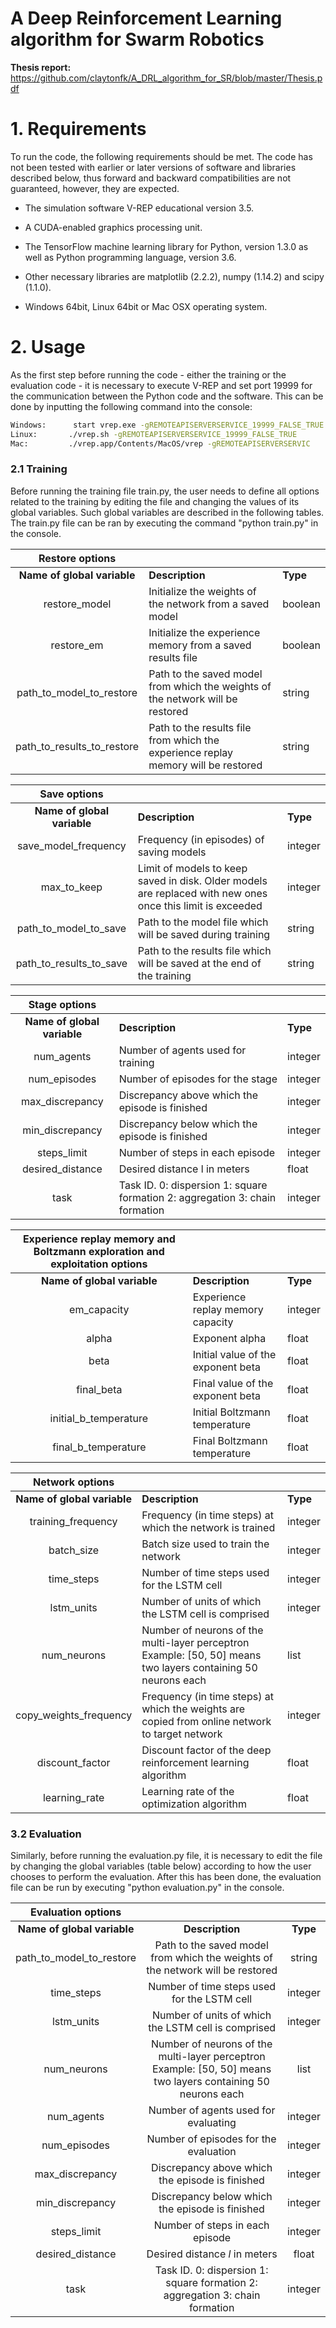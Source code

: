 # A Deep Reinforcement Learning algorithm for Swarm Robotics

**Thesis report:** https://github.com/claytonfk/A_DRL_algorithm_for_SR/blob/master/Thesis.pdf

# 1. Requirements

To run the code, the following requirements should be met. The code has not been tested with earlier or later versions of software and libraries described below, thus forward and backward compatibilities are not guaranteed, however, they are expected.

- The simulation software V-REP educational version 3.5.

- A CUDA-enabled graphics processing unit.

- The TensorFlow machine learning library for Python, version 1.3.0 as well as Python programming language, version 3.6.

- Other necessary libraries are matplotlib (2.2.2), numpy (1.14.2) and scipy (1.1.0).

- Windows 64bit, Linux 64bit or Mac OSX operating system.

# 2. Usage

As the first step before running the code - either the training or the evaluation code - it is necessary to execute V-REP and set port 19999 for the communication between the Python code and the software. This can be done by inputting the following command into the console:

```sh
Windows:      start vrep.exe -gREMOTEAPISERVERSERVICE_19999_FALSE_TRUE
Linux:       ./vrep.sh -gREMOTEAPISERVERSERVICE_19999_FALSE_TRUE 
Mac:         ./vrep.app/Contents/MacOS/vrep -gREMOTEAPISERVERSERVIC
```

### 2.1 Training

Before running the training file train.py, the user needs to define all options related to the training by editing the file and changing the values of its global variables. Such global variables are described in the following tables. The train.py file can be ran by executing the command "python train.py" in the console.

|       Restore options      |                                                                                   |         |
|:--------------------------:|-----------------------------------------------------------------------------------|---------|
| **Name of global variable**    | **Description**                                                                       | **Type**    |
| restore_model              | Initialize the weights of the network from a saved model                          | boolean |
| restore_em                 | Initialize the experience memory from a saved results file                        | boolean |
| path_to_model_to_restore   | Path to the saved model from which the weights of the network will be restored    | string  |
| path_to_results_to_restore | Path to the results file from which the experience replay memory will be restored | string  |

|       Save options      |                                                                                                            |         |
|:-----------------------:|------------------------------------------------------------------------------------------------------------|---------|
| **Name of global variable** |                                                 **Description**                                                |   **Type**  |
| save_model_frequency    | Frequency (in episodes) of saving models                                                                   | integer |
| max_to_keep             | Limit of models to keep saved in disk. Older models are replaced with new ones once this limit is exceeded | integer |
| path_to_model_to_save   | Path to the model file which will be saved during training                                                 | string  |
| path_to_results_to_save | Path to the results file which will be saved at the end of the training                                    | string  |



|      Stage options      |                                                                               |         |
|:-----------------------:|-------------------------------------------------------------------------------|---------|
| **Name of global variable** |                                                 **Description**                                                |   **Type**  |
| num_agents              | Number of agents used for training                                            | integer |
| num_episodes            | Number of episodes for the stage                                              | integer |
| max_discrepancy         | Discrepancy above which the episode is finished                               | integer |
| min_discrepancy         | Discrepancy below which the episode is finished                               | integer |
| steps_limit             | Number of steps in each episode                                               | integer |
| desired_distance        | Desired distance l in meters                                                  | float   |
| task                    | Task ID.  0: dispersion 1: square formation 2: aggregation 3: chain formation | integer |



| Experience replay memory and Boltzmann exploration and exploitation options |                                    |         |
|:---------------------------------------------------------------------------:|------------------------------------|---------|
| **Name of global variable** |                                                 **Description**                                                |   **Type**  |
| em_capacity                                                                 | Experience replay memory capacity  | integer |
| alpha                                                                       | Exponent alpha                     | float   |
| beta                                                                        | Initial value of the exponent beta | float   |
| final_beta                                                                  | Final value of the exponent beta   | float   |
| initial_b_temperature                                                       | Initial Boltzmann temperature      | float   |
| final_b_temperature                                                         | Final Boltzmann temperature        | float   |


|     Network options     |                                                                                                               |         |
|:-----------------------:|---------------------------------------------------------------------------------------------------------------|---------|
| **Name of global variable** |                                                 **Description**                                                |   **Type**  |
| training_frequency      | Frequency (in time steps) at which the network is trained                                                     | integer |
| batch_size              | Batch size used to train the network                                                                          | integer |
| time_steps              | Number of time steps used for the LSTM cell                                                                   | integer |
| lstm_units              | Number of units of which the LSTM cell is comprised                                                           | integer |
| num_neurons             | Number of neurons of the multi-layer perceptron Example: [50, 50] means two layers containing 50 neurons each | list    |
| copy_weights_frequency  | Frequency (in time steps) at which the weights are copied from online network to target network               | integer |
| discount_factor         | Discount factor of the deep reinforcement learning algorithm                                                  | float   |
| learning_rate           | Learning rate of the optimization algorithm                                                                   | float   |


### 3.2 Evaluation

Similarly, before running the evaluation.py file, it is necessary to edit the file by changing the global variables (table below) according to how the user chooses to perform the evaluation. After this has been done, the evaluation file can be run by executing "python evaluation.py" in the console.


|    Evaluation options    |                                                                                                               |         |
|:------------------------:|:-------------------------------------------------------------------------------------------------------------:|:-------:|
|  **Name of global variable** |                                                  **Description**                                                  |   **Type**  |
| path_to_model_to_restore | Path to the saved model from which the weights of the network will be restored                                | string  |
| time_steps               | Number of time steps used for the LSTM cell                                                                   | integer |
| lstm_units               | Number of units of which the LSTM cell is comprised                                                           | integer |
| num_neurons              | Number of neurons of the multi-layer perceptron Example: [50, 50] means two layers containing 50 neurons each | list    |
| num_agents               | Number of agents used for evaluating                                                                          | integer |
| num_episodes             | Number of episodes for the evaluation                                                                         | integer |
| max_discrepancy          | Discrepancy above which the episode is finished                                                               | integer |
| min_discrepancy          | Discrepancy below which the episode is finished                                                               | integer |
| steps_limit              | Number of steps in each episode                                                                               | integer |
| desired_distance         | Desired distance $l$ in meters                                                                                | float   |
| task                     | Task ID.  0: dispersion 1: square formation 2: aggregation 3: chain formation                                 | integer |
